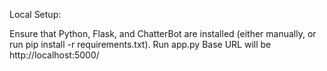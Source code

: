 Local Setup:

Ensure that Python, Flask, and ChatterBot are installed (either manually, or run pip install -r requirements.txt).
Run app.py
Base URL will be http://localhost:5000/

